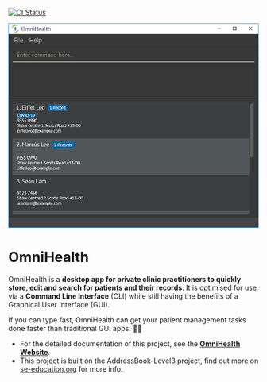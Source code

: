 [![CI Status](https://github.com/AY2223S1-CS2103T-T14-3/tp/workflows/Java%20CI/badge.svg)](https://github.com/AY2223S1-CS2103T-T14-3/tp/actions)

![Ui](docs/images/Ui.png)

# OmniHealth
OmniHealth is a **desktop app for private clinic practitioners to quickly store, edit and search for patients and their records**. It is optimised for use via a **Command Line Interface** (CLI) while still having the benefits of a Graphical User Interface (GUI). 

If you can type fast, OmniHealth can get your patient management tasks done faster than traditional GUI apps! 💊✨

* For the detailed documentation of this project, see the **[OmniHealth Website](https://ay2223s1-cs2103t-t14-3.github.io/tp/)**.
* This project is built on the AddressBook-Level3 project, find out more on [se-education.org](https://se-education.org#https://se-education.org/#contributing) for more info.
